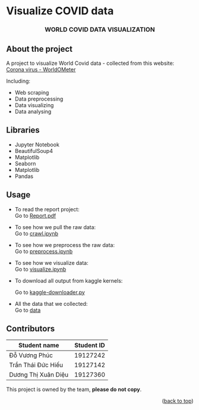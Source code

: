 # Visualize COVID data

<div id="top"></div>
<h3 align="center">WORLD COVID DATA VISUALIZATION</h3>
</div>

## About the project

A project to visualize World Covid data - collected from this website: [Corona virus - WorldOMeter](https://www.worldometers.info/coronavirus)

Including:

- Web scraping
- Data preprocessing
- Data visualizing
- Data analysing

## Libraries

- Jupyter Notebook
- BeautifulSoup4
- Matplotlib
- Seaborn
- Matplotlib
- Pandas

## Usage

- To read the report project:  
  Go to [Report.pdf](docs/19127242_19127142_19127360.pdf)

- To see how we pull the raw data:  
  Go to [crawl.ipynb](src/crawl.ipynb)

- To see how we preprocess the raw data:  
  Go to [preprocess.ipynb](src/preprocess.ipynb)

- To see how we visualize data:  
  Go to [visualize.ipynb](src/visualize1.ipynb)

- To download all output from kaggle kernels:
  
  Go to [kaggle-downloader.py](src/kaggle-downloader.py)

- All the data that we collected:  
  Go to [data](data)

## Contributors

| Student name        | Student ID |
| ------------------- | ---------- |
| Đỗ Vương Phúc       | 19127242   |
| Trần Thái Đức Hiếu  | 19127142   |
| Dương Thị Xuân Diệu | 19127360   |

This project is owned by the team, **please do not copy**.

<p align="right">(<a href="#top">back to top</a>)</p>
